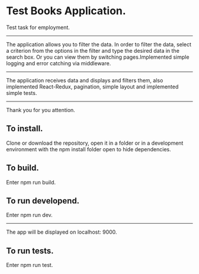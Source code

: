  Test Books Application.
 =======================

 Test task for employment.
 *************************
 The application allows you to filter the data. In order to filter the data, select a criterion from the options in the filter and type the desired data in the search box. Or you can view them by switching pages.Implemented simple logging and error catching via middleware.
 *********************************
 The application receives data and displays and filters them, also implemented React-Redux, 
 pagination, simple layout and implemented simple tests.
 *******************************************************
 Thank you for you attention.


 To install.
 -----------
 Clone or download the repository, open it in a folder or in a development environment 
 with the npm install folder open to hide dependencies.

 To build.
 ---------
 Enter npm run build.

 To run developend.
 -----------
 Enter npm run dev.
 ******************
 The app will be displayed on localhost: 9000.

 To run tests.
 -------------
 Enter npm run test.
   

